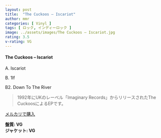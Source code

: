 ```yaml
---
layout: post
title:  "The Cuckoos – Iscariot"
author: mmr
categories: [ Vinyl ]
tags: [ ロック, インディーロック ]
image: ../assets/images/The Cuckoos – Iscariot.jpg
rating: 3.5
v-rating: VG
---
```


#### The Cuckoos – Iscariot

A. Iscariot

B. 1If

B2. Down To The River

> 1992年にUKのレーベル「Imaginary Records」からリリースされたThe CuckoosによるEPです。


[メルカリで購入](https://jp.mercari.com/item/m24001796450)

<div class="mt-4 mb-4 d-flex align-items-center">
<strong class="mr-1">盤質: VG</strong>
</div>
<div class="mt-4 mb-4 d-flex align-items-center">
<strong class="mr-1">ジャケット: VG</strong>
</div>
